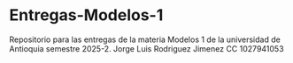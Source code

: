 # Entregas-Modelos-1
Repositorio para las entregas de la materia Modelos 1 de la universidad de Antioquia semestre 2025-2.
Jorge Luis Rodriguez Jimenez 
CC 1027941053
